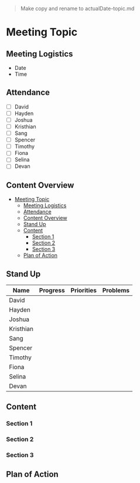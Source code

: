 > Make copy and rename to actualDate-topic.md
# Meeting Topic

## Meeting Logistics
- Date
- Time

## Attendance
-  [ ] David
-  [ ] Hayden
-  [ ] Joshua
-  [ ] Kristhian
-  [ ] Sang
-  [ ] Spencer
-  [ ] Timothy
-  [ ] Fiona
-  [ ] Selina
-  [ ] Devan

## Content Overview
- [Meeting Topic](#meeting-topic)
  - [Meeting Logistics](#meeting-logistics)
  - [Attendance](#attendance)
  - [Content Overview](#content-overview)
  - [Stand Up](#stand-up)
  - [Content](#content)
    - [Section 1](#section-1)
    - [Section 2](#section-2)
    - [Section 3](#section-3)
  - [Plan of Action](#plan-of-action)

## Stand Up
| Name | Progress | Priorities | Problems |
| --- | --- | --- | --- |
| David |  |  |  |
| Hayden |  |  |  |
| Joshua |  |  |  |
| Kristhian |  |  |  |
| Sang |  |  |  |
| Spencer |  |  |  |
| Timothy |  |  |  |
| Fiona |  |  |  |
| Selina |  |  |  |
| Devan |  |  |  |

## Content


### Section 1


### Section 2


### Section 3


## Plan of Action
